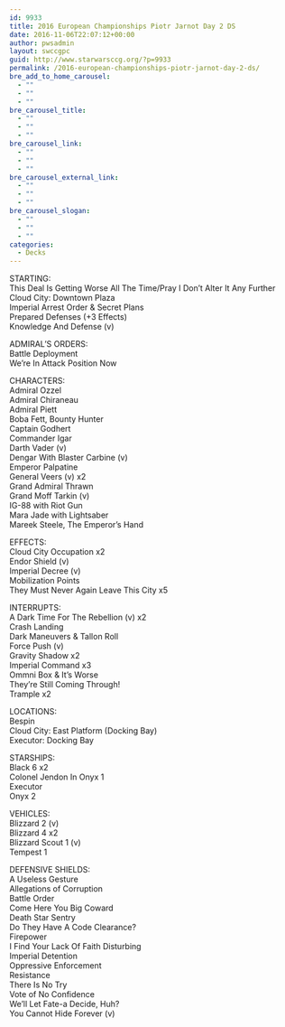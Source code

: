 ```yaml
---
id: 9933
title: 2016 European Championships Piotr Jarnot Day 2 DS
date: 2016-11-06T22:07:12+00:00
author: pwsadmin
layout: swccgpc
guid: http://www.starwarsccg.org/?p=9933
permalink: /2016-european-championships-piotr-jarnot-day-2-ds/
bre_add_to_home_carousel:
  - ""
  - ""
  - ""
bre_carousel_title:
  - ""
  - ""
  - ""
bre_carousel_link:
  - ""
  - ""
  - ""
bre_carousel_external_link:
  - ""
  - ""
  - ""
bre_carousel_slogan:
  - ""
  - ""
  - ""
categories:
  - Decks
---
```

STARTING:  
This Deal Is Getting Worse All The Time/Pray I Don&#8217;t Alter It Any Further  
Cloud City: Downtown Plaza  
Imperial Arrest Order & Secret Plans  
Prepared Defenses (+3 Effects)  
Knowledge And Defense (v)

ADMIRAL&#8217;S ORDERS:  
Battle Deployment  
We&#8217;re In Attack Position Now

CHARACTERS:  
Admiral Ozzel  
Admiral Chiraneau  
Admiral Piett  
Boba Fett, Bounty Hunter  
Captain Godhert  
Commander Igar  
Darth Vader (v)  
Dengar With Blaster Carbine (v)  
Emperor Palpatine  
General Veers (v) x2  
Grand Admiral Thrawn  
Grand Moff Tarkin (v)  
IG-88 with Riot Gun  
Mara Jade with Lightsaber  
Mareek Steele, The Emperor&#8217;s Hand

EFFECTS:  
Cloud City Occupation x2  
Endor Shield (v)  
Imperial Decree (v)  
Mobilization Points  
They Must Never Again Leave This City x5

INTERRUPTS:  
A Dark Time For The Rebellion (v) x2  
Crash Landing  
Dark Maneuvers & Tallon Roll  
Force Push (v)  
Gravity Shadow x2  
Imperial Command x3  
Ommni Box & It&#8217;s Worse  
They&#8217;re Still Coming Through!  
Trample x2

LOCATIONS:  
Bespin  
Cloud City: East Platform (Docking Bay)  
Executor: Docking Bay

STARSHIPS:  
Black 6 x2  
Colonel Jendon In Onyx 1  
Executor  
Onyx 2

VEHICLES:  
Blizzard 2 (v)  
Blizzard 4 x2  
Blizzard Scout 1 (v)  
Tempest 1

DEFENSIVE SHIELDS:  
A Useless Gesture  
Allegations of Corruption  
Battle Order  
Come Here You Big Coward  
Death Star Sentry  
Do They Have A Code Clearance?  
Firepower  
I Find Your Lack Of Faith Disturbing  
Imperial Detention  
Oppressive Enforcement  
Resistance  
There Is No Try  
Vote of No Confidence  
We&#8217;ll Let Fate-a Decide, Huh?  
You Cannot Hide Forever (v)